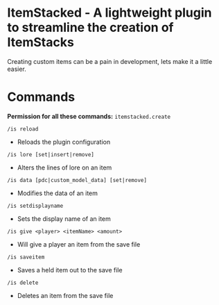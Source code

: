 # ItemStacked - A lightweight plugin to streamline the creation of ItemStacks

Creating custom items can be a pain in development, lets make it a little easier.

# Commands
**Permission for all these commands:** ``itemstacked.create``

``/is reload``
- Reloads the plugin configuration

``/is lore [set|insert|remove]``
- Alters the lines of lore on an item

``/is data [pdc|custom_model_data] [set|remove]``
- Modifies the data of an item

``/is setdisplayname``
- Sets the display name of an item

``/is give <player> <itemName> <amount>``
- Will give a player an item from the save file

``/is saveitem``
- Saves a held item out to the save file

``/is delete``
- Deletes an item from the save file

